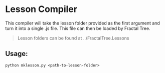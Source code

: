 # Lesson Compiler

This compiler will take the lesson folder provided as the first argument and turn it into a single .js file.
This file can then be loaded by Fractal Tree.

> Lesson folders can be found at ../FractalTree.Lessons

## Usage:

`python mklesson.py <path-to-lesson-folder>`